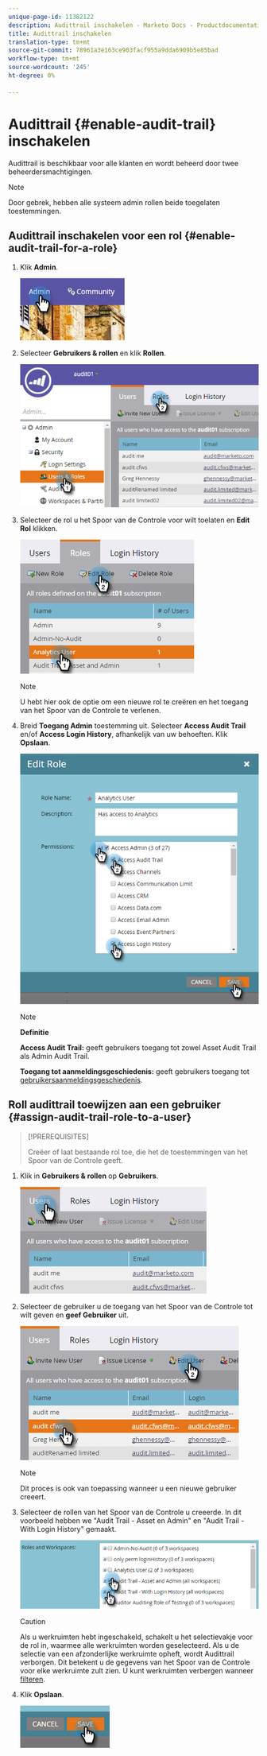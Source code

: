 ```yaml
---
unique-page-id: 11382122
description: Audittrail inschakelen - Marketo Docs - Productdocumentatie
title: Audittrail inschakelen
translation-type: tm+mt
source-git-commit: 78961a3e163ce903facf955a9dda6909b5e85bad
workflow-type: tm+mt
source-wordcount: '245'
ht-degree: 0%

---
```



# Audittrail {#enable-audit-trail} inschakelen

Audittrail is beschikbaar voor alle klanten en wordt beheerd door twee beheerdersmachtigingen.

>[!NOTE]
>
>Door gebrek, hebben alle systeem admin rollen beide toegelaten toestemmingen.

## Audittrail inschakelen voor een rol {#enable-audit-trail-for-a-role}

1. Klik **Admin**.

   ![](assets/one-2.png)

1. Selecteer **Gebruikers &amp; rollen** en klik **Rollen**.

   ![](assets/two-2.png)

1. Selecteer de rol u het Spoor van de Controle voor wilt toelaten en **Edit Rol** klikken.

   ![](assets/three-1.png)

   >[!NOTE]
   >
   >U hebt hier ook de optie om een nieuwe rol te creëren en het toegang van het Spoor van de Controle te verlenen.

1. Breid **Toegang Admin** toestemming uit. Selecteer **Access Audit Trail** en/of **Access Login History**, afhankelijk van uw behoeften. Klik **Opslaan**.

   ![](assets/four-1.png)

   >[!NOTE]
   >
   >**Definitie**
   >
   >**Access Audit Trail:** geeft gebruikers toegang tot zowel Asset Audit Trail als Admin Audit Trail.
   >
   >**Toegang tot aanmeldingsgeschiedenis:** geeft gebruikers toegang tot  [gebruikersaanmeldingsgeschiedenis](/help/marketo/product-docs/administration/audit-trail/user-login-history.md).

## Roll audittrail toewijzen aan een gebruiker {#assign-audit-trail-role-to-a-user}

>[!PREREQUISITES]
>
>[](/help/marketo/product-docs/administration/users-and-roles/create-delete-edit-and-change-a-user-role.md#create-a-role) Creëer of  [](#enable-audit-trail) laat bestaande rol toe, die het de toestemmingen van het Spoor van de Controle geeft.

1. Klik in **Gebruikers &amp; rollen** op **Gebruikers**.

   ![](assets/five-1.png)

1. Selecteer de gebruiker u de toegang van het Spoor van de Controle tot wilt geven en **geef Gebruiker** uit.

   ![](assets/six-1.png)

   >[!NOTE]
   >
   >Dit proces is ook van toepassing wanneer u een nieuwe gebruiker creeert.

1. Selecteer de rollen van het Spoor van de Controle u creeerde. In dit voorbeeld hebben we &quot;Audit Trail - Asset en Admin&quot; en &quot;Audit Trail - With Login History&quot; gemaakt.

   ![](assets/seven-1.png)

   >[!CAUTION]
   >
   >Als u werkruimten hebt ingeschakeld, schakelt u het selectievakje voor de rol in, waarmee alle werkruimten worden geselecteerd. Als u de selectie van een afzonderlijke werkruimte opheft, wordt Audittrail verborgen. Dit betekent u de gegevens van het Spoor van de Controle voor elke werkruimte zult zien. U kunt werkruimten verbergen wanneer [filteren](/help/marketo/product-docs/administration/audit-trail/filtering-in-audit-trail.md).

1. Klik **Opslaan**.

   ![](assets/eight-1.png)
